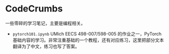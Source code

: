 # CodeCrumbs

一些零碎的学习笔记，主要是编程相关。

- `pytorch101.ipynb` UMich EECS 498-007/598-005 的作业之一，PyTorch 基础内容的学习。非常注重基础的一个教程，还有对应练习，这里把部分文本翻译为了中文，练习也写了答案。